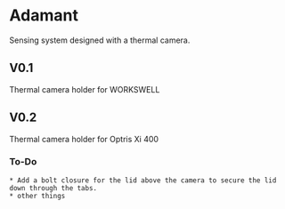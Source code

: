 # Adamant
Sensing system designed with a thermal camera.

## V0.1 
Thermal camera holder for WORKSWELL

## V0.2 
Thermal camera holder for Optris Xi 400

### To-Do
    * Add a bolt closure for the lid above the camera to secure the lid down through the tabs. 
    * other things
